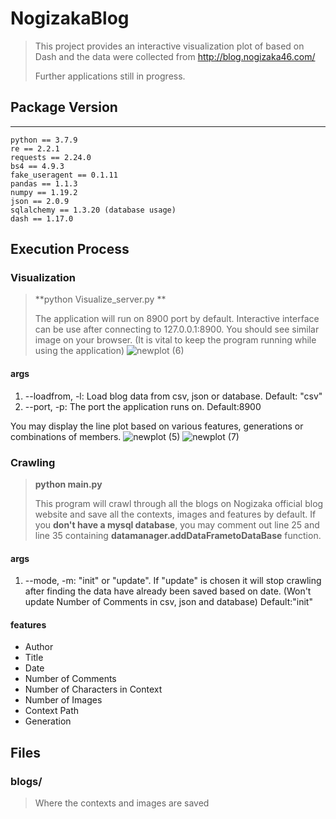 # NogizakaBlog
> This project provides an interactive visualization plot of based on Dash and the data were collected from http://blog.nogizaka46.com/
> 
> Further applications still in progress. 

## Package Version

---
	python == 3.7.9
	re == 2.2.1
	requests == 2.24.0
	bs4 == 4.9.3
	fake_useragent == 0.1.11
	pandas == 1.1.3
	numpy == 1.19.2
	json == 2.0.9
	sqlalchemy == 1.3.20 (database usage)
	dash == 1.17.0

## Execution Process

### Visualization
> **python Visualize_server.py **
> 
> The application will run on 8900 port by default. Interactive interface can be use after connecting to 127.0.0.1:8900.  You should see similar image on your browser. (It is vital to keep the program running while using the application)
![newplot (6)](https://user-images.githubusercontent.com/32337423/99667483-75408600-2aa7-11eb-8003-96342162cdfb.png)
#### args
1. --loadfrom, -l: Load blog data from csv, json or database. Default: "csv"
2. --port, -p: The port the application runs on. Default:8900

You may display the line plot based on various features, generations or combinations of members.
![newplot (5)](https://user-images.githubusercontent.com/32337423/99669936-bb4b1900-2aaa-11eb-996d-262646e86282.png)
![newplot (7)](https://user-images.githubusercontent.com/32337423/99670170-111fc100-2aab-11eb-9141-363309dd59c2.png)

### Crawling
>  **python main.py**
>
> This program will crawl through all the blogs on Nogizaka official blog website and save all the contexts, images and features by default. If you **don't have a mysql database**, you may comment out line 25 and line 35 containing **datamanager.addDataFrametoDataBase** function.

#### args
1. --mode, -m: "init" or "update". If "update" is chosen it will stop crawling after finding the data have already been saved based on date. (Won't update Number of Comments in csv, json and database) Default:"init"

#### features
- Author
- Title
- Date
- Number of Comments
- Number of Characters in Context
- Number of Images
- Context Path
- Generation

## Files
### blogs/
> Where the contexts and images are saved
